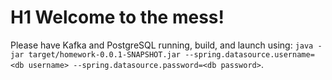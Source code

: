 # H1 Welcome to the mess!

Please have Kafka and PostgreSQL running, build, and launch using: `java -jar target/homework-0.0.1-SNAPSHOT.jar --spring.datasource.username=<db username> --spring.datasource.password=<db password>`.